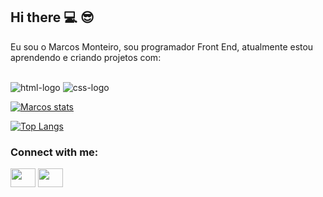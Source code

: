 ## Hi there :computer: :sunglasses:



Eu sou o Marcos Monteiro, sou programador Front End, atualmente estou aprendendo e criando projetos com:
<br>
<br>

<img src="https://img.shields.io/badge/HTML5-E34F26?style=for-the-badge&logo=html5&logoColor=white" alt="html-logo" />
<img src="https://img.shields.io/badge/CSS3-1572B6?style=for-the-badge&logo=css3&logoColor=white" alt="css-logo" />

[![Marcos stats](https://github-readme-stats.vercel.app/api?username=Marcos-devclub2024)](https://github.com/anuraghazra/github-readme-stats)

[![Top Langs](https://github-readme-stats.vercel.app/api/top-langs/?username=Marcos-devclub2024)](https://github.com/anuraghazra/github-readme-stats)

<h3 align="left">Connect with me:</h3>
<p align="left">

<a href="https://www.linkedin.com/in/marcos-monteiro-258b08319" target="blank"><img align="center" src="https://cdn.jsdelivr.net/npm/simple-icons@3.0.1/icons/linkedin.svg" alt="" height="30" width="40" /></a>
<a href="https://www.threads.net/@ev.marcosmonteiro?xmt=AQGzpILCSZxVqPqWLcyPIFLd1W8C4siUJZ6AlM6mesX3pwY" target="blank"><img align="center" src="https://cdn.jsdelivr.net/npm/simple-icons@3.0.1/icons/instagram.svg" alt="" height="30" width="40" /></a>

</p>

